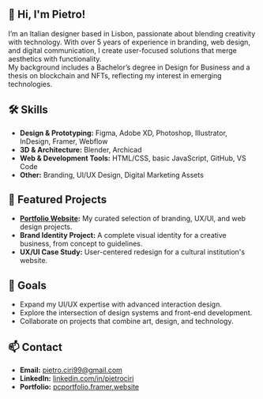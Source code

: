 ## 👋 Hi, I'm Pietro!

I’m an Italian designer based in Lisbon, passionate about blending creativity with technology. With over 5 years of experience in branding, web design, and digital communication, I create user-focused solutions that merge aesthetics with functionality.  
My background includes a Bachelor’s degree in Design for Business and a thesis on blockchain and NFTs, reflecting my interest in emerging technologies.

## 🛠️ Skills
- **Design & Prototyping:** Figma, Adobe XD, Photoshop, Illustrator, InDesign, Framer, Webflow
- **3D & Architecture:** Blender, Archicad
- **Web & Development Tools:** HTML/CSS, basic JavaScript, GitHub, VS Code
- **Other:** Branding, UI/UX Design, Digital Marketing Assets

## 🚀 Featured Projects
- **[Portfolio Website](https://pcportfolio.framer.website):** My curated selection of branding, UX/UI, and web design projects.
- **Brand Identity Project:** A complete visual identity for a creative business, from concept to guidelines.
- **UX/UI Case Study:** User-centered redesign for a cultural institution's website.

## 🎯 Goals
- Expand my UI/UX expertise with advanced interaction design.
- Explore the intersection of design systems and front-end development.
- Collaborate on projects that combine art, design, and technology.

## 📫 Contact
- **Email:** pietro.ciri99@gmail.com  
- **LinkedIn:** [linkedin.com/in/pietrociri](https://www.linkedin.com/in/pietrociri/)  
- **Portfolio:** [pcportfolio.framer.website](https://pcportfolio.framer.website/)  
